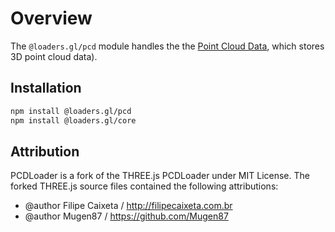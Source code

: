 # Overview

The `@loaders.gl/pcd` module handles the the [Point Cloud Data](/docs/modules/pcd/formats/pcd), which stores 3D point cloud data).

## Installation

```bash
npm install @loaders.gl/pcd
npm install @loaders.gl/core
```

## Attribution

PCDLoader is a fork of the THREE.js PCDLoader under MIT License. The forked THREE.js source files contained the following attributions:

- @author Filipe Caixeta / http://filipecaixeta.com.br
- @author Mugen87 / https://github.com/Mugen87
